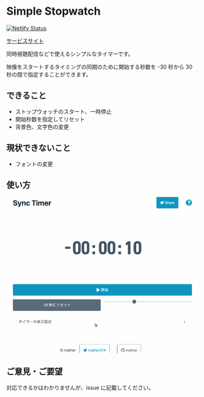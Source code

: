 # Simple Stopwatch

[![Netlify Status](https://api.netlify.com/api/v1/badges/5293735a-2c79-494b-8193-594332626962/deploy-status)](https://app.netlify.com/sites/sync-timer/deploys)

[サービスサイト](https://sync-timer.netlify.app/)

同時視聴配信などで使えるシンプルなタイマーです。

映像をスタートするタイミングの同期のために開始する秒数を -30 秒から 30 秒の間で指定することができます。

## できること

- ストップウォッチのスタート、一時停止
- 開始秒数を指定してリセット
- 背景色、文字色の変更

## 現状できないこと

- フォントの変更

## 使い方

![使い方動画](images/SyncTimer.gif)

## ご意見・ご要望

対応できるかはわかりませんが、issue に記載してください。
